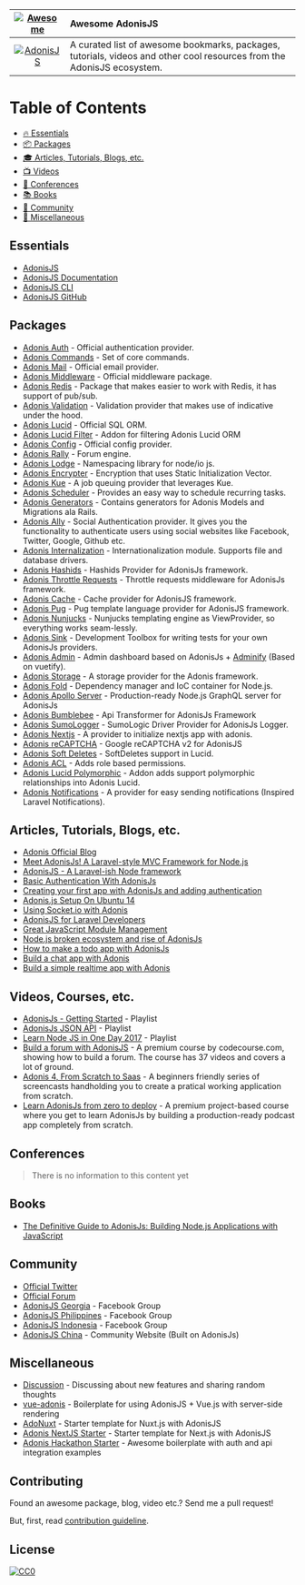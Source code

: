 | [![Awesome](https://cdn.rawgit.com/sindresorhus/awesome/d7305f38d29fed78fa85652e3a63e154dd8e8829/media/badge.svg)](https://github.com/sindresorhus/awesome) | Awesome AdonisJS                                                                                                       |
| :-----------------: | :----------------------------- |
| [![AdonisJS](https://adonisjs.com/images/badge.svg)](http://adonisjs.com)                                                                                   | A curated list of awesome bookmarks, packages, tutorials, videos and other cool resources from the AdonisJS ecosystem. |

# Table of Contents

- [:fire: Essentials](#essentials)
- [:package: Packages](#packages)
- [:mortar_board: Articles, Tutorials, Blogs, etc.](#articles-tutorials-blogs-etc)
- [:tv: Videos](#videos)
- [:office: Conferences](#conferences)
- [:books: Books](#books)
- [:loudspeaker: Community](#community)
- [:nut_and_bolt: Miscellaneous](#miscellaneous)

## Essentials

- [AdonisJS](http://adonisjs.com)
- [AdonisJS Documentation](http://adonisjs.com/docs/)
- [AdonisJS CLI](https://github.com/adonisjs/adonis-cli)
- [AdonisJS GitHub](https://github.com/adonisjs)

## Packages

- [Adonis Auth](https://github.com/adonisjs/adonis-auth) - Official authentication provider.
- [Adonis Commands](https://github.com/adonisjs/adonis-commands) - Set of core commands.
- [Adonis Mail](https://github.com/adonisjs/adonis-mail) - Official email provider.
- [Adonis Middleware](https://github.com/adonisjs/adonis-middleware) - Official middleware package.
- [Adonis Redis](https://github.com/adonisjs/adonis-redis) - Package that makes easier to work with Redis, it has support of pub/sub.
- [Adonis Validation](https://github.com/adonisjs/adonis-validation-provider) - Validation provider that makes use of indicative under the hood.
- [Adonis Lucid](https://github.com/adonisjs/adonis-lucid) - Official SQL ORM.
- [Adonis Lucid Filter](https://github.com/lookinlab/adonis-lucid-filter) - Addon for filtering Adonis Lucid ORM
- [Adonis Config](https://github.com/adonisjs/adonis-config-provider) - Official config provider.
- [Adonis Rally](https://github.com/adonisjs/adonis-rally) - Forum engine.
- [Adonis Lodge](https://www.npmjs.com/package/adonis-lodge) - Namespacing library for node/io js.
- [Adonis Encrypter](https://github.com/pixeleur/adonis-encrypter) - Encryption that uses Static Initialization Vector.
- [Adonis Kue](https://www.npmjs.com/package/adonis-kue) - A job queuing provider that leverages Kue.
- [Adonis Scheduler](https://www.npmjs.com/package/adonis-scheduler) - Provides an easy way to schedule recurring tasks.
- [Adonis Generators](https://github.com/rtablada/adonis-generators) - Contains generators for Adonis Models and Migrations ala Rails.
- [Adonis Ally](https://github.com/adonisjs/adonis-ally) - Social Authentication provider. It gives you the functionality to authenticate users using social websites like Facebook, Twitter, Google, Github etc.
- [Adonis Internalization](https://github.com/adonisjs/adonis-antl) - Internationalization module. Supports file and database drivers.
- [Adonis Hashids](https://www.npmjs.com/package/adonis-hashids) - Hashids Provider for AdonisJs framework.
- [Adonis Throttle Requests](https://www.npmjs.com/package/adonis-throttle-requests) - Throttle requests middleware for AdonisJs framework.
- [Adonis Cache](https://github.com/helnokaly/adonis-cache) - Cache provider for AdonisJS framework.
- [Adonis Pug](https://github.com/webdevian/adonis-pug) - Pug template language provider for AdonisJS framework.
- [Adonis Nunjucks](https://www.npmjs.com/package/adonis-nunjucks) - Nunjucks templating engine as ViewProvider, so everything works seam-lessly.
- [Adonis Sink](https://github.com/adonisjs/adonis-sink) - Development Toolbox for writing tests for your own AdonisJs providers.
- [Adonis Admin](https://github.com/adonis-china/adonis-admin) - Admin dashboard based on AdonisJs + [Adminify](https://github.com/wxs77577/adminify) (Based on vuetify).
- [Adonis Storage](https://github.com/nrempel/adonis-storage) - A storage provider for the Adonis framework.
- [Adonis Fold](https://github.com/poppinss/adonis-fold) - Dependency manager and IoC container for Node.js.
- [Adonis Apollo Server](https://github.com/ammezie/adonis-apollo-server) - Production-ready Node.js GraphQL server for AdonisJs
- [Adonis Bumblebee](https://github.com/rhwilr/adonis-bumblebee) - Api Transformer for AdonisJs Framework
- [Adonis SumoLogger](https://github.com/carlsonorozco/adonis-sumo-logger) - SumoLogic Driver Provider for AdonisJs Logger.
- [Adonis Nextjs](https://github.com/omarkhatibco/adonis-nextjs) - A provider to initialize nextjs app with adonis.
- [Adonis reCAPTCHA](https://github.com/lookinlab/adonis-recaptcha2) - Google reCAPTCHA v2 for AdonisJS
- [Adonis Soft Deletes](https://github.com/radmen/adonis-lucid-soft-deletes) - SoftDeletes support in Lucid.
- [Adonis ACL](https://github.com/enniel/adonis-acl) - Adds role based permissions.
- [Adonis Lucid Polymorphic](https://github.com/enniel/adonis-lucid-polymorphic) - Addon adds support polymorphic relationships into Adonis Lucid.
- [Adonis Notifications](https://github.com/enniel/adonis-notifications) - A provider for easy sending notifications (Inspired Laravel Notifications).

## Articles, Tutorials, Blogs, etc.

- [Adonis Official Blog](https://adonisjs.svbtle.com)
- [Meet AdonisJs! A Laravel-style MVC Framework for Node.js](https://scotch.io/tutorials/meet-adonisjs-a-laravel-style-mvc-framework-for-node-js)
- [AdonisJS - A Laravel-ish Node framework](http://heera.it/adonis-laravel-ish-node-framework#.V9vW2KNh1TJ)
- [Basic Authentication With AdonisJs](https://adonisjs.svbtle.com/basic-authentication-with-adonisjs)
- [Creating your first app with AdonisJs and adding authentication](https://auth0.com/blog/creating-your-first-app-with-adonisj-and-adding-authentication/)
- [Adonis.js Setup On Ubuntu 14](https://www.vultr.com/docs/adonis-js-setup-on-ubuntu-14)
- [Using Socket.io with Adonis](http://amanvirk.me/using-socket-io-with-adonis/)
- [AdonisJS for Laravel Developers](http://codefortheweb.com/blog/adonisjs-for-laravel-developers)
- [Great JavaScript Module Management](https://medium.com/@assertchris/effortless-javascript-modules-f6c1059d11d4#.vcx23lblo)
- [Node.js broken ecosystem and rise of AdonisJs](https://medium.com/@Charles6Andy/node-js-broken-ecosystem-and-rise-of-adonisjs-46e3d63e5fcc#.fkxzcpx0t)
- [How to make a todo app with AdonisJs](https://madsobel.com/how-to-make-a-todo-app-with-adonisjs)
- [Build a chat app with Adonis](https://pusher.com/tutorials/chat-adonisjs)
- [Build a simple realtime app with Adonis](https://pusher.com/tutorials/adonis-realtime)

## Videos, Courses, etc.

- [AdonisJs - Getting Started](https://www.youtube.com/watch?v=3dRbd2G9QZI&list=PLWmIA5YpCsizOMoM3tH5NSp1sHmdzVLvW) - Playlist
- [AdonisJs JSON API](https://www.youtube.com/watch?v=HSZDcSO3EcA&list=PL4j61BsbjVkKe__y9_EPGcHf-WviE8NIp) - Playlist
- [Learn Node JS in One Day 2017](https://www.youtube.com/watch?v=-tiwWt-938A&list=PL_ZUs2eBjBit6TGK5h0yomhHlCJnq0rh-) - Playlist
- [Build a forum with AdonisJS](https://www.codecourse.com/lessons/build-a-forum-with-adonis-js) - A premium course by codecourse.com, showing how to build a forum. The course has 37 videos and covers a lot of ground.
- [Adonis 4, From Scratch to Saas](https://www.bahdcasts.com/course/adonis-4-from-scratch-to-saas) - A beginners friendly series of screencasts handholding you to create a pratical working application from scratch.
- [Learn AdonisJs from zero to deploy](http://www.learnadonisjs.com) - A premium project-based course where you get to learn AdonisJs by building a production-ready podcast app completely from scratch.

## Conferences

> There is no information to this content yet

## Books

- [The Definitive Guide to AdonisJs: Building Node.js Applications with JavaScript](https://www.amazon.com/Definitive-Guide-AdonisJs-Applications-JavaScript/dp/1484233891)

## Community

- [Official Twitter](https://twitter.com/adonisframework)
- [Official Forum](https://forum.adonisjs.com)
- [AdonisJS Georgia](https://www.facebook.com/groups/adonisjs.georgia/) - Facebook Group
- [AdonisJS Philippines](https://www.facebook.com/groups/adonisjs.philippines/) - Facebook Group
- [AdonisJS Indonesia](https://www.facebook.com/groups/1255340381204098/) - Facebook Group
- [AdonisJS China](https://adonis-china.org/) - Community Website (Built on AdonisJs)

## Miscellaneous

- [Discussion](https://github.com/adonisjs/discussion) - Discussing about new features and sharing random thoughts
- [vue-adonis](https://github.com/Atinux/vue-adonis) - Boilerplate for using AdonisJS + Vue.js with server-side rendering
- [AdoNuxt](https://github.com/nuxt/adonuxt) - Starter template for Nuxt.js with AdonisJS
- [Adonis NextJS Starter](https://github.com/omarkhatibco/adonis-nextjs-starter) - Starter template for Next.js with AdonisJS
- [Adonis Hackathon Starter](https://github.com/iamraphson/adonisjs-hackathon-starter) - Awesome boilerplate with auth and api integration examples

## Contributing

Found an awesome package, blog, video etc.? Send me a pull request!

But, first, read [contribution guideline](https://github.com/zgabievi/awesome-adonisjs/blob/master/CONTRIBUTING.md).

## License

[![CC0](http://mirrors.creativecommons.org/presskit/buttons/88x31/svg/cc-zero.svg)](https://creativecommons.org/publicdomain/zero/1.0/)
